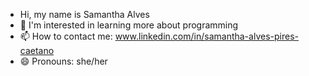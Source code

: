 - Hi, my name is Samantha Alves
- 👀 I'm interested in learning more about programming 
- 📫 How to contact me: www.linkedin.com/in/samantha-alves-pires-caetano
- 😄 Pronouns: she/her

<!---
samanthinhamilgrau/samanthinhamilgrau is a ✨ special ✨ repository because its `README.md` (this file) appears on your GitHub profile.
You can click the Preview link to take a look at your changes.
--->
